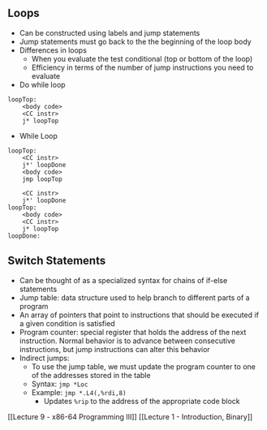 
## Loops
 - Can be constructed using labels and jump statements
 - Jump statements must go back to the the beginning of the loop body
 - Differences in loops
	 - When you evaluate the test conditional (top or bottom of the loop)
	 - Efficiency in terms of the number of jump instructions you need to evaluate
 - Do while loop
```
loopTop:
	<body code>
	<CC instr>
	j* loopTop
```
- While Loop
```
loopTop:
	<CC instr>
	j*' loopDone
	<body code>
	jmp loopTop
```
```
	<CC instr>
	j*' loopDone
loopTop:
	<body code>
	<CC instr>
	j* loopTop
loopDone:
```

## Switch Statements
- Can be thought of as a specialized syntax for chains of if-else statements
- Jump table: data structure used to help branch to different parts of a program
- An array of pointers that point to instructions that should be executed if a given condition is satisfied
- Program counter: special register that holds the address of the next instruction. Normal behavior is to advance between consecutive instructions, but jump instructions can alter this behavior 
- Indirect jumps:
	- To use the jump table, we must update the program counter to one of the addresses stored in the table
	- Syntax: `jmp *Loc`
	- Example: `jmp *.L4(,%rdi,8)`
		- Updates `%rip` to the address of the appropriate code block 

[[Lecture 9 - x86-64 Programming III]]
[[Lecture 1 - Introduction, Binary]]